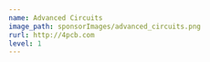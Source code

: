 ```yaml
---
name: Advanced Circuits
image_path: sponsorImages/advanced_circuits.png
rurl: http://4pcb.com
level: 1
---
```


